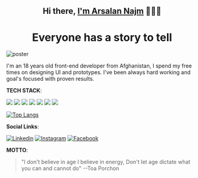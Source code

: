  <h2 align="center">Hi there, <a href="https://www.github.com/Arsalan-Najm">I'm Arsalan Najm</a> 🧑🏻‍💻 </h2> 

<div align="center">
   <h1>Everyone has a story to tell</h1>
</div>


![poster](https://user-images.githubusercontent.com/64060848/106156698-7ecd2500-619f-11eb-9701-7eafd0bc3acb.JPEG)



I'm an 18 years old front-end developer from Afghanistan,
I spend my free times on designing UI and prototypes.
I've been always hard working and goal's focused with proven results.





**TECH STACK**:


<p>
  <img src="https://img.shields.io/badge/HTML5-E34F26?style=for-the-badge&logo=html5&logoColor=white" />
  <img src="https://img.shields.io/badge/CSS3-1572B6?style=for-the-badge&logo=css3&logoColor=white" />
  <img src="https://img.shields.io/badge/JavaScript-323330?style=for-the-badge&logo=javascript&logoColor=F7DF1E" />
  <img src="https://img.shields.io/badge/jQuery-0769AD?style=for-the-badge&logo=jquery&logoColor=white" />
 <img src="https://img.shields.io/badge/bootstrap-7633FA?style=for-the-badge&logo=bootstrap&logoColor=white"/>
  <img src="https://img.shields.io/badge/tailwindcss-43AAB3?style=for-the-badge&logo=tailwindcss&logoColor=white"/>
  <img src="https://img.shields.io/badge/react-1A2D2D?style=for-the-badge&logo=react&logoColor=white"/>
</p>


[![Top Langs](https://github-readme-stats.vercel.app/api/top-langs/?username=Arsalan-Najm&layout=compact)](https://github.com/Arsalan-Najm/github-readme-stats&theme=dark)



**Social Links**:

 [<img alt="Linkedin" src="https://img.shields.io/badge/Linkedin-%2312100E.svg?&style=for-the-badge&logo=Linkedin&logoColor=blue" />](https://linkedin.com/in/arsalan_najm)
 [<img alt="Instagram" src="https://img.shields.io/badge/Instagram-%2312100E.svg?&style=for-the-badge&logo=Instagram&logoColor=#833AB4" />](https://instagram.com/arsalan_najm)
 [<img alt="Facebook" src="https://img.shields.io/badge/Facebook-%2312100E.svg?&style=for-the-badge&logo=Facebook&logoColor=#4267B2" />](https://www.facebook.com/arsalan.najm.56)


**MOTTO**:

> "I don't believe in age I believe in energy, Don't let age dictate what you can and cannot do"
--Toa Porchon
